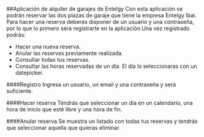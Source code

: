##Aplicación de alquiler de garajes de Entelgy
Con esta aplicación se podrán reservar las dos plazas de garaje que tiene la empresa Entelgy Ibai. <br>
Para hacer una reserva deberás disponer de un usuario y una contraseña, por lo que lo primero sera registrarte en la aplicación.Una vez registrado podrás:
* Hacer una nueva reserva.
* Anular las reservas previamente realizada.
* Consultar todas tus reservas.
* Consultar las horas reservadas de un día. El día lo seleccionaras con un datepicker.

 
####Registro
Ingresa un usuario, un email y una contraseña y será suficiente.

####Hacer reserva
Tendrás que seleccionar un día en un calendario, una hora de inicio que esté libre y una hora de fin.

####Anular reserva
Se muestra un listado con todas tus reservas y tendrás que seleccionar aquella que quieras eliminar.
